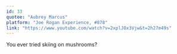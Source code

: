 ```yaml
---
id: 33
quotee: "Aubrey Marcus"
platform: "Joe Rogan Experience, #878"
link: "https://www.youtube.com/watch?v=2xplJOx3Vjw&t=2h27m49s"
---
```


You ever tried skiing on mushrooms?
